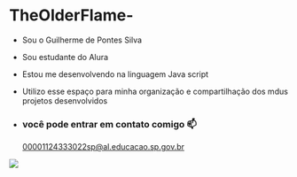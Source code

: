 # TheOlderFlame-

- Sou o Guilherme de Pontes Silva 

- Sou estudante do Alura
- Estou me desenvolvendo na linguagem Java script 
- Utilizo esse espaço para minha organização e compartilhação dos mdus projetos desenvolvidos 

- ### você pode entrar em contato comigo 📫

  00001124333022sp@al.educacao.sp.gov.br


![](https://tenor.com/pt-BR/view/homem-aranha-tobey-maguire-bully-maguire-gif-24530055)
